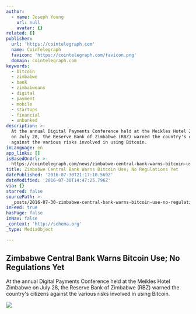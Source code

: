 ```yaml
---
author:
  - name: Joseph Young
    url: null
    avatar: {}
related: []
publisher:
  url: 'https://cointelegraph.com'
  name: CoinTelegraph
  favicon: 'https://cointelegraph.com/favicon.png'
  domain: cointelegraph.com
keywords:
  - bitcoin
  - zimbabwe
  - bank
  - zimbabweans
  - digital
  - payment
  - mobile
  - startups
  - financial
  - unbanked
description: >-
  At the annual Digital Payments Conference held at the Meikles Hotel Zimbabwe
  on July 28, the Reserve Bank of Zimbabwe (RBZ) warned the country's citizens
  against the various risks involved in using Bitcoin.
inLanguage: en
app_links: []
isBasedOnUrl: >-
  https://cointelegraph.com/news/zimbabwe-central-bank-warns-bitcoin-use-no-regulations-yet
title: Zimbabwe Central Bank Warns Bitcoin Use; No Regulations Yet
datePublished: '2016-07-30T21:17:10.569Z'
dateModified: '2016-07-30T14:47:25.796Z'
via: {}
starred: false
sourcePath: >-
  _posts/2016-07-30-zimbabwe-central-bank-warns-bitcoin-use-no-regulations-yet.md
inFeed: true
hasPage: false
inNav: false
_context: 'http://schema.org'
_type: MediaObject

---
```

<article style=""><h1>Zimbabwe Central Bank Warns Bitcoin Use; No Regulations Yet</h1><p>At the annual Digital Payments Conference held at the Meikles Hotel Zimbabwe on July 28, the Reserve Bank of Zimbabwe (RBZ) warned the country's citizens against the various risks involved in using Bitcoin.</p><img src="https://cointelegraph.com/images/725_Ly9jb2ludGVsZWdyYXBoLmNvbS9zdG9yYWdlL3VwbG9hZHMvdmlldy85NjhmODNhYjZkYTQ1Zjc3Y2Q4Mzk0NGVmMTJkZDAyZi5qcGc=.jpg" /></article>